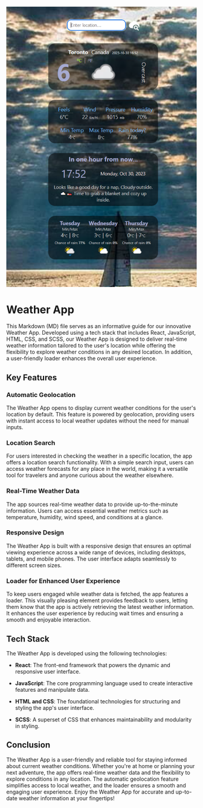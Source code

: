 ![Alt text](/public/mockup.PNG?raw=true "Optional Title")



# Weather App

This Markdown (MD) file serves as an informative guide for our innovative Weather App. Developed using a tech stack that includes React, JavaScript, HTML, CSS, and SCSS, our Weather App is designed to deliver real-time weather information tailored to the user's location while offering the flexibility to explore weather conditions in any desired location. In addition, a user-friendly loader enhances the overall user experience.

## Key Features

### **Automatic Geolocation**

The Weather App opens to display current weather conditions for the user's location by default. This feature is powered by geolocation, providing users with instant access to local weather updates without the need for manual inputs.

### **Location Search**

For users interested in checking the weather in a specific location, the app offers a location search functionality. With a simple search input, users can access weather forecasts for any place in the world, making it a versatile tool for travelers and anyone curious about the weather elsewhere.

### **Real-Time Weather Data**

The app sources real-time weather data to provide up-to-the-minute information. Users can access essential weather metrics such as temperature, humidity, wind speed, and conditions at a glance.

### **Responsive Design**

The Weather App is built with a responsive design that ensures an optimal viewing experience across a wide range of devices, including desktops, tablets, and mobile phones. The user interface adapts seamlessly to different screen sizes.

### **Loader for Enhanced User Experience**

To keep users engaged while weather data is fetched, the app features a loader. This visually pleasing element provides feedback to users, letting them know that the app is actively retrieving the latest weather information. It enhances the user experience by reducing wait times and ensuring a smooth and enjoyable interaction.

## Tech Stack

The Weather App is developed using the following technologies:

- **React**: The front-end framework that powers the dynamic and responsive user interface.

- **JavaScript**: The core programming language used to create interactive features and manipulate data.

- **HTML and CSS**: The foundational technologies for structuring and styling the app's user interface.

- **SCSS**: A superset of CSS that enhances maintainability and modularity in styling.

## Conclusion

The Weather App is a user-friendly and reliable tool for staying informed about current weather conditions. Whether you're at home or planning your next adventure, the app offers real-time weather data and the flexibility to explore conditions in any location. The automatic geolocation feature simplifies access to local weather, and the loader ensures a smooth and engaging user experience. Enjoy the Weather App for accurate and up-to-date weather information at your fingertips!
